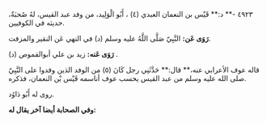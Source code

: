 ٤٩٢٣ -** د:** قَيْس بن النعمان العبدي (٤) ، أَبُو الْوَلِيد، من وفد عبد القيس، لهُ صُحبَةٌ، حديثه في الكوفيين.

**رَوَى عَن:** النَّبِيّ صَلَّى اللَّهُ عليه وسلم (د) في النهي عَن النقير والمزفت.

**رَوَى عَنه:** زيد بن علي أبوالقموص (د) .

قاله عوف الأعرابي عنه،** قال:** حَدَّثَنِي رجل كَانَ (٥) من الوفد الذين وفدوا على النَّبِيّ صلى الله عليه وسلم من عبد القيس يحسب عوف أناسمه قَيْس بْن النعمان، فذكره.

روى له أَبُو دَاوُد.

**وفي الصحابة أيضا آخر يقال له:**